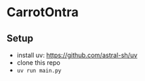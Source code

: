 # CarrotOntra

## Setup

- install uv: https://github.com/astral-sh/uv
- clone this repo
- `uv run main.py`